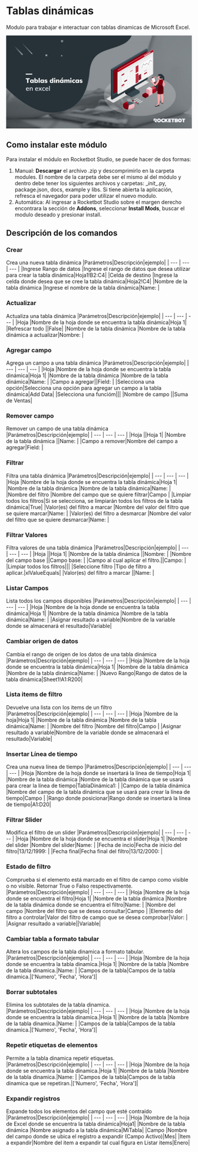 



# Tablas dinámicas
  
Modulo para trabajar e interactuar con tablas dinamicas de Microsoft Excel.  

  
![banner](imgs/Banner_PivotTableExcel.png)

## Como instalar este módulo
  
Para instalar el módulo en Rocketbot Studio, se puede hacer de dos formas:
1. Manual: __Descargar__ el archivo .zip y descomprimirlo en la carpeta modules. El nombre de la carpeta debe ser el mismo al del módulo y dentro debe tener los siguientes archivos y carpetas: \__init__.py, package.json, docs, example y libs. Si tiene abierta la aplicación, refresca el navegador para poder utilizar el nuevo modulo.
2. Automática: Al ingresar a Rocketbot Studio sobre el margen derecho encontrara la sección de **Addons**, seleccionar **Install Mods**, buscar el modulo deseado y presionar install.  


## Descripción de los comandos

### Crear
  
Crea una nueva tabla dinámica
|Parámetros|Descripción|ejemplo|
| --- | --- | --- |
|Ingrese Rango de datos |Ingrese el rango de datos que desea utilizar para crear la tabla dinámica|Hoja1!B2:C4|
|Celda de destino |Ingrese la celda donde desea que se cree la tabla dinámica|Hoja2!C4|
|Nombre de la tabla dinámica |Ingrese el nombre de la tabla dinámica|Name: |

### Actualizar
  
Actualiza una tabla dinámica
|Parámetros|Descripción|ejemplo|
| --- | --- | --- |
|Hoja |Nombre de la hoja donde se encuentra la tabla dinámica|Hoja 1|
|Refrescar todo ||False|
|Nombre de la tabla dinámica |Nombre de la tabla dinámica a actualizar|Nombre: |

### Agregar campo
  
Agrega un campo a una tabla dinámica
|Parámetros|Descripción|ejemplo|
| --- | --- | --- |
|Hoja |Nombre de la hoja donde se encuentra la tabla dinámica|Hoja 1|
|Nombre de la tabla dinámica |Nombre de la tabla dinámica|Name: |
|Campo a agregar||Field: |
|Selecciona una opción|Selecciona una opción para agregar un campo a la tabla dinámica|Add Data|
|Selecciona una funcióm|||
|Nombre de campo ||Suma de Ventas|

### Remover campo
  
Remover un campo de una tabla dinámica
|Parámetros|Descripción|ejemplo|
| --- | --- | --- |
|Hoja ||Hoja 1|
|Nombre de la tabla dinámica ||Name: |
|Campo a remover|Nombre del campo a agregar|Field: |

### Filtrar
  
Filtra una tabla dinámica
|Parámetros|Descripción|ejemplo|
| --- | --- | --- |
|Hoja |Nombre de la hoja donde se encuentra la tabla dinámica|Hoja 1|
|Nombre de la tabla dinámica |Nombre de la tabla dinámica|Name: |
|Nombre del filtro |Nombre del campo que se quiere filtrar|Campo |
|Limpiar todos los filtros|Si se selecciona, se limpiarán todos los filtros de la tabla dinámica|True|
|Valor(es) del filtro a marcar |Nombre del valor del filtro que se quiere marcar|Name: |
|Valor(es) del filtro a desmarcar |Nombre del valor del filtro que se quiere desmarcar|Name: |

### Filtrar Valores
  
Filtra valores de una tabla dinámica
|Parámetros|Descripción|ejemplo|
| --- | --- | --- |
|Hoja ||Hoja 1|
|Nombre de la tabla dinámica ||Nombre: |
|Nombre del campo base ||Campo base: |
|Campo al cual aplicar el filtro.||Campo: |
|Limpiar todos los filtros|||
|Seleccione filtro |Tipo de filtro a aplicar.|xlValueEquals|
|Valor(es) del filtro a marcar ||Name: |

### Listar Campos
  
Lista todos los campos disponibles
|Parámetros|Descripción|ejemplo|
| --- | --- | --- |
|Hoja |Nombre de la hoja donde se encuentra la tabla dinámica|Hoja 1|
|Nombre de la tabla dinámica |Nombre de la tabla dinámica|Name: |
|Asignar resultado a variable|Nombre de la variable donde se almacenará el resultado|Variable|

### Cambiar origen de datos
  
Cambia el rango de origen de los datos de una tabla dinámica
|Parámetros|Descripción|ejemplo|
| --- | --- | --- |
|Hoja |Nombre de la hoja donde se encuentra la tabla dinámica|Hoja 1|
|Nombre de la tabla dinámica |Nombre de la tabla dinámica|Name: |
|Nuevo Rango|Rango de datos de la tabla dinámica|Sheet1!A1:R200|

### Lista items de filtro
  
Devuelve una lista con los items de un filtro
|Parámetros|Descripción|ejemplo|
| --- | --- | --- |
|Hoja |Nombre de la hoja|Hoja 1|
|Nombre de la tabla dinámica |Nombre de la tabla dinámica|Name: |
|Nombre del filtro |Nombre del filtro|Campo |
|Asignar resultado a variable|Nombre de la variable donde se almacenará el resultado|Variable|

### Insertar Línea de tiempo
  
Crea una nueva línea de tiempo
|Parámetros|Descripción|ejemplo|
| --- | --- | --- |
|Hoja |Nombre de la hoja donde se insertará la línea de tiempo|Hoja 1|
|Nombre de la tabla dinámica |Nombre de la tabla dinámica que se usará para crear la línea de tiempo|TablaDinámica1: |
|Campo de la tabla dinámica |Nombre del campo de la tabla dinámica que se usará para crear la línea de tiempo|Campo |
|Rango donde posicionar|Rango donde se insertará la línea de tiempo|A1:D20|

### Filtrar Slider
  
Modifica el filtro de un slider
|Parámetros|Descripción|ejemplo|
| --- | --- | --- |
|Hoja |Nombre de la hoja donde se encuentra el slider|Hoja 1|
|Nombre del slider |Nombre del slider|Name: |
|Fecha de incio|Fecha de inicio del filtro|13/12/1999: |
|Fecha final|Fecha final del filtro|13/12/2000: |

### Estado de filtro
  
Comprueba si el elemento está marcado en el filtro de campo como visible o no visible. Retornar True o Falso respectivamente.
|Parámetros|Descripción|ejemplo|
| --- | --- | --- |
|Hoja |Nombre de la hoja donde se encuentra el filtro|Hoja 1|
|Nombre de la tabla dinámica |Nombre de la tabla dinámica donde se encuentra el filtro|Name: |
|Nombre del campo |Nombre del filtro que se desea consultar|Campo |
|Elemento del filtro a controlar|Valor del filtro de campo que se desea comprobar|Valor: |
|Asignar resultado a variable||Variable|

### Cambiar tabla a formato tabular
  
Altera los campos de la tabla dinamica a formato tabular.
|Parámetros|Descripción|ejemplo|
| --- | --- | --- |
|Hoja |Nombre de la hoja donde se encuentra la tabla dinamica.|Hoja 1|
|Nombre de la tabla |Nombre de la tabla dinamica.|Name: |
|Campos de la tabla|Campos de la tabla dinamica.|['Numero', 'Fecha', 'Hora']|

### Borrar subtotales
  
Elimina los subtotales de la tabla dinamica.
|Parámetros|Descripción|ejemplo|
| --- | --- | --- |
|Hoja |Nombre de la hoja donde se encuentra la tabla dinamica.|Hoja 1|
|Nombre de la tabla |Nombre de la tabla dinamica.|Name: |
|Campos de la tabla|Campos de la tabla dinamica.|['Numero', 'Fecha', 'Hora']|

### Repetir etiquetas de elementos
  
Permite a la tabla dinamica repetir etiquetas.
|Parámetros|Descripción|ejemplo|
| --- | --- | --- |
|Hoja |Nombre de la hoja donde se encuentra la tabla dinamica.|Hoja 1|
|Nombre de la tabla |Nombre de la tabla dinamica.|Name: |
|Campos de la tabla|Campos de la tabla dinamica que se repetiran.|['Numero', 'Fecha', 'Hora']|

### Expandir registros
  
Expande todos los elementos del campo que esté contraído
|Parámetros|Descripción|ejemplo|
| --- | --- | --- |
|Hoja |Nombre de la hoja de Excel donde se encuentra la tabla dinámica|Hoja1|
|Nombre de la tabla dinámica |Nombre asignado a la tabla dinámica|MiTabla|
|Campo |Nombre del campo donde se ubica el registro a expandir (Campo Activo)|Mes|
|Item a expandir|Nombre del item a expandir tal cual figura en Listar items|Enero|
